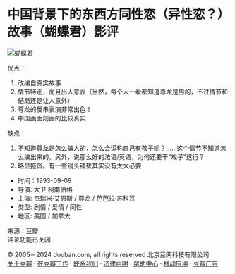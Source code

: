 # 中国背景下的东西方同性恋（异性恋？）故事（蝴蝶君）影评

![蝴蝶君](https://img3.doubanio.com/view/photo/s_ratio_poster/public/p770583467.webp)

优点： 
1. 改编自真实故事 
2. 情节特别，而且出人意表（当然，每个人一看都知道尊龙是男的，不过情节和结局还是让人意外） 
3. 尊龙的反串表演非常出色！ 
4. 中国画面刻画的比较真实 

缺点： 
1. 不知道尊龙是怎么骗人的，怎么会谎称自己有孩子呢？……这个情节不知道怎么编出来的。另外，说那么好的法语/英语，为何还要干“戏子”这行？ 
2. 略显拖沓。有一些镜头铺垫其实没有太大必要

- 时间：1993-09-09
- 导演: 大卫·柯南伯格
- 主演: 杰瑞米·艾恩斯 / 尊龙 / 芭芭拉·苏科瓦
- 类型: 剧情 / 爱情 / 同性
- 地区: 美国 / 加拿大

来源：豆瓣  
评论功能已关闭  

© 2005－2024 douban.com, all rights reserved 北京豆网科技有限公司  
[关于豆瓣](https://www.douban.com/about) · [在豆瓣工作](https://www.douban.com/jobs) · [联系我们](https://www.douban.com/about?topic=contactus) · [法律声明](https://www.douban.com/about/legal) · [帮助中心](https://help.douban.com/?app=movie) · [移动应用](https://www.douban.com/doubanapp/) · [豆瓣广告](https://www.douban.com/partner/)
<!-- tcd_original_link https://m.douban.com/movie/review/7895694/ -->
